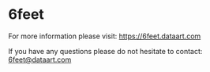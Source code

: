 # 6feet

For more information please visit: <https://6feet.dataart.com>

If you have any questions please do not hesitate to contact: <6feet@dataart.com>
